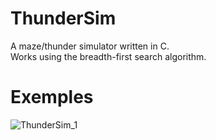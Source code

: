 
# ThunderSim

A maze/thunder simulator written in C.</br>
Works using the breadth-first search algorithm.

# Exemples

![ThunderSim_1](https://user-images.githubusercontent.com/45853802/147677088-93c80652-6fd6-4410-87f3-22ca8c6ad8f6.jpg)

